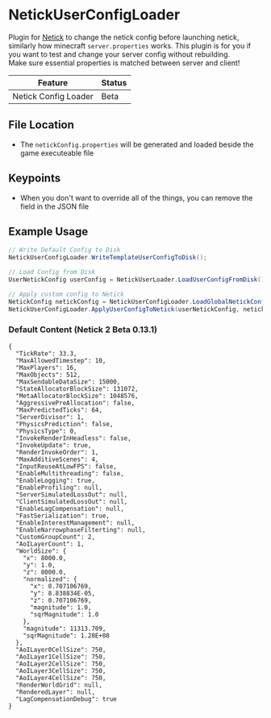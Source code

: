 # NetickUserConfigLoader
Plugin for [Netick](https://github.com/karrarrahim/NetickForUnity) to change the netick config before launching netick, similarly how minecraft `server.properties` works. This plugin is for you if you want to test and change your server config without rebuilding.  
Make sure essential properties is matched between server and client!

| Feature   	        | Status 	|
|-----------	        |--------	|
| Netick Config Loader 	| Beta   	|

## File Location
- The `netickConfig.properties` will be generated and loaded beside the game executeable file

## Keypoints
- When you don't want to override all of the things, you can remove the field in the JSON file

## Example Usage
```cs
// Write Default Config to Disk
NetickUserConfigLoader.WriteTemplateUserConfigToDisk();

// Load Config from Disk
UserNetickConfig userConfig = NetickUserLoader.LoadUserConfigFromDisk();

// Apply custom config to Netick
NetickConfig netickConfig = NetickUserConfigLoader.LoadGlobalNetickConfig();
NetickUserConfigLoader.ApplyUserConfigToNetick(userNetickConfig, netickConfig);
```

### Default Content (Netick 2 Beta 0.13.1)
```
{
  "TickRate": 33.3,
  "MaxAllowedTimestep": 10,
  "MaxPlayers": 16,
  "MaxObjects": 512,
  "MaxSendableDataSize": 15000,
  "StateAllocatorBlockSize": 131072,
  "MetaAllocatorBlockSize": 1048576,
  "AggressivePreAllocation": false,
  "MaxPredictedTicks": 64,
  "ServerDivisor": 1,
  "PhysicsPrediction": false,
  "PhysicsType": 0,
  "InvokeRenderInHeadless": false,
  "InvokeUpdate": true,
  "RenderInvokeOrder": 1,
  "MaxAdditiveScenes": 4,
  "InputReuseAtLowFPS": false,
  "EnableMultithreading": false,
  "EnableLogging": true,
  "EnableProfiling": null,
  "ServerSimulatedLossOut": null,
  "ClientSimulatedLossOut": null,
  "EnableLagCompensation": null,
  "FastSerialization": true,
  "EnableInterestManagement": null,
  "EnableNarrowphaseFilterting": null,
  "CustomGroupCount": 2,
  "AoILayerCount": 1,
  "WorldSize": {
    "x": 8000.0,
    "y": 1.0,
    "z": 8000.0,
    "normalized": {
      "x": 0.707106769,
      "y": 8.838834E-05,
      "z": 0.707106769,
      "magnitude": 1.0,
      "sqrMagnitude": 1.0
    },
    "magnitude": 11313.709,
    "sqrMagnitude": 1.28E+08
  },
  "AoILayer0CellSize": 750,
  "AoILayer1CellSize": 750,
  "AoILayer2CellSize": 750,
  "AoILayer3CellSize": 750,
  "AoILayer4CellSize": 750,
  "RenderWorldGrid": null,
  "RenderedLayer": null,
  "LagCompensationDebug": true
}
```